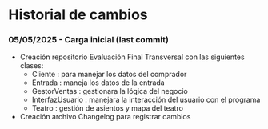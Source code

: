 # Historial de cambios

### 05/05/2025 - Carga inicial (last commit)
- Creación repositorio Evaluación Final Transversal con las siguientes clases:
    - Cliente           : para manejar los datos del comprador
    - Entrada           : maneja los datos de la entrada
    - GestorVentas      : gestionara la lógica del negocio
    - InterfazUsuario   : manejara la interacción del usuario con el programa
    - Teatro            : gestión de asientos y mapa del teatro
- Creación archivo Changelog para registrar cambios
